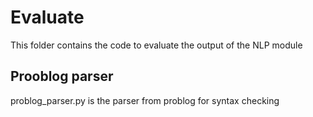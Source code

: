 # Evaluate

This folder contains the code to evaluate the output of the NLP module

## Prooblog parser

problog_parser.py is the parser from problog for syntax checking
